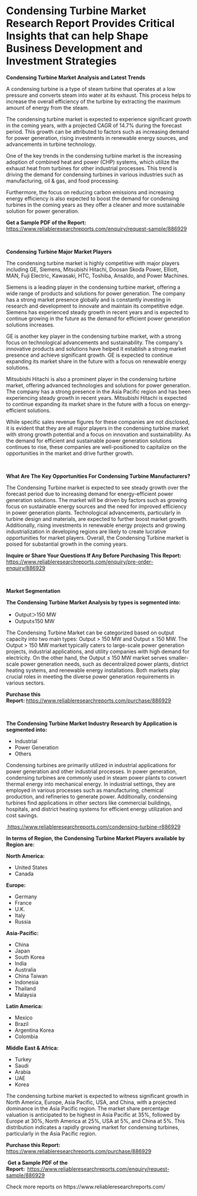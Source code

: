 <p><h1>Condensing Turbine Market Research Report Provides Critical Insights that can help Shape Business Development and Investment Strategies</h1></p><p><strong>Condensing Turbine Market Analysis and Latest Trends</strong></p>
<p><p>A condensing turbine is a type of steam turbine that operates at a low pressure and converts steam into water at its exhaust. This process helps to increase the overall efficiency of the turbine by extracting the maximum amount of energy from the steam.</p><p>The condensing turbine market is expected to experience significant growth in the coming years, with a projected CAGR of 14.7% during the forecast period. This growth can be attributed to factors such as increasing demand for power generation, rising investments in renewable energy sources, and advancements in turbine technology.</p><p>One of the key trends in the condensing turbine market is the increasing adoption of combined heat and power (CHP) systems, which utilize the exhaust heat from turbines for other industrial processes. This trend is driving the demand for condensing turbines in various industries such as manufacturing, oil & gas, and food processing.</p><p>Furthermore, the focus on reducing carbon emissions and increasing energy efficiency is also expected to boost the demand for condensing turbines in the coming years as they offer a cleaner and more sustainable solution for power generation.</p></p>
<p><strong>Get a Sample PDF of the Report:&nbsp;</strong> <a href="https://www.reliableresearchreports.com/enquiry/request-sample/886929">https://www.reliableresearchreports.com/enquiry/request-sample/886929</a></p>
<p>&nbsp;</p>
<p><strong>Condensing Turbine Major Market Players</strong></p>
<p><p>The condensing turbine market is highly competitive with major players including GE, Siemens, Mitsubishi Hitachi, Doosan Skoda Power, Elliott, MAN, Fuji Electric, Kawasaki, HTC, Toshiba, Ansaldo, and Power Machines. </p><p>Siemens is a leading player in the condensing turbine market, offering a wide range of products and solutions for power generation. The company has a strong market presence globally and is constantly investing in research and development to innovate and maintain its competitive edge. Siemens has experienced steady growth in recent years and is expected to continue growing in the future as the demand for efficient power generation solutions increases.</p><p>GE is another key player in the condensing turbine market, with a strong focus on technological advancements and sustainability. The company's innovative products and solutions have helped it establish a strong market presence and achieve significant growth. GE is expected to continue expanding its market share in the future with a focus on renewable energy solutions.</p><p>Mitsubishi Hitachi is also a prominent player in the condensing turbine market, offering advanced technologies and solutions for power generation. The company has a strong presence in the Asia Pacific region and has been experiencing steady growth in recent years. Mitsubishi Hitachi is expected to continue expanding its market share in the future with a focus on energy-efficient solutions.</p><p>While specific sales revenue figures for these companies are not disclosed, it is evident that they are all major players in the condensing turbine market with strong growth potential and a focus on innovation and sustainability. As the demand for efficient and sustainable power generation solutions continues to rise, these companies are well-positioned to capitalize on the opportunities in the market and drive further growth.</p></p>
<p>&nbsp;</p>
<p><strong>What Are The Key Opportunities For Condensing Turbine Manufacturers?</strong></p>
<p><p>The Condensing Turbine market is expected to see steady growth over the forecast period due to increasing demand for energy-efficient power generation solutions. The market will be driven by factors such as growing focus on sustainable energy sources and the need for improved efficiency in power generation plants. Technological advancements, particularly in turbine design and materials, are expected to further boost market growth. Additionally, rising investments in renewable energy projects and growing industrialization in developing regions are likely to create lucrative opportunities for market players. Overall, the Condensing Turbine market is poised for substantial growth in the coming years.</p></p>
<p><strong>Inquire or Share Your Questions If Any Before Purchasing This Report:</strong> <a href="https://www.reliableresearchreports.com/enquiry/pre-order-enquiry/886929">https://www.reliableresearchreports.com/enquiry/pre-order-enquiry/886929</a></p>
<p>&nbsp;</p>
<p><strong>Market Segmentation</strong></p>
<p><strong>The Condensing Turbine Market Analysis by types is segmented into:</strong></p>
<p><ul><li>Output＞150 MW</li><li>Output≤150 MW</li></ul></p>
<p><p>The Condensing Turbine Market can be categorized based on output capacity into two main types: Output > 150 MW and Output ≤ 150 MW. The Output > 150 MW market typically caters to large-scale power generation projects, industrial applications, and utility companies with high demand for electricity. On the other hand, the Output ≤ 150 MW market serves smaller-scale power generation needs, such as decentralized power plants, district heating systems, and renewable energy installations. Both markets play crucial roles in meeting the diverse power generation requirements in various sectors.</p></p>
<p><strong>Purchase this Report:&nbsp;</strong><a href="https://www.reliableresearchreports.com/purchase/886929">https://www.reliableresearchreports.com/purchase/886929</a></p>
<p>&nbsp;</p>
<p><strong>The Condensing Turbine Market Industry Research by Application is segmented into:</strong></p>
<p><ul><li>Industrial</li><li>Power Generation</li><li>Others</li></ul></p>
<p><p>Condensing turbines are primarily utilized in industrial applications for power generation and other industrial processes. In power generation, condensing turbines are commonly used in steam power plants to convert thermal energy into mechanical energy. In industrial settings, they are employed in various processes such as manufacturing, chemical production, and refineries to generate power. Additionally, condensing turbines find applications in other sectors like commercial buildings, hospitals, and district heating systems for efficient energy utilization and cost savings.</p></p>
<p><a href="https://www.reliableresearchreports.com/condensing-turbine-r886929">&nbsp;https://www.reliableresearchreports.com/condensing-turbine-r886929</a></p>
<p><strong>In terms of Region, the Condensing Turbine Market Players available by Region are:</strong></p>
<p>
    <p> <strong> North America: </strong>
        <ul>
            <li>United States</li>
            <li>Canada</li>
        </ul>
        </p> 
    <p> <strong> Europe: </strong>
        <ul>
            <li>Germany</li>
            <li>France</li>
            <li>U.K.</li>
            <li>Italy</li>
            <li>Russia</li>
        </ul>
        </p> 
    <p> <strong> Asia-Pacific: </strong>
        <ul>
            <li>China</li>
            <li>Japan</li>
            <li>South Korea</li>
            <li>India</li>
            <li>Australia</li>
            <li>China Taiwan</li>
            <li>Indonesia</li>
            <li>Thailand</li>
            <li>Malaysia</li>
        </ul>
        </p> 
    <p> <strong> Latin America: </strong>
        <ul>
            <li>Mexico</li>
            <li>Brazil</li>
            <li>Argentina Korea</li>
            <li>Colombia</li>
        </ul>
        </p> 
    <p> <strong> Middle East & Africa: </strong>
        <ul>
            <li>Turkey</li>
            <li>Saudi</li>
            <li>Arabia</li>
            <li>UAE</li>
            <li>Korea</li>
        </ul>
    </p>
    </p>
<p><p>The condensing turbine market is expected to witness significant growth in North America, Europe, Asia Pacific, USA, and China, with a projected dominance in the Asia Pacific region. The market share percentage valuation is anticipated to be highest in Asia Pacific at 35%, followed by Europe at 30%, North America at 25%, USA at 5%, and China at 5%. This distribution indicates a rapidly growing market for condensing turbines, particularly in the Asia Pacific region.</p></p>
<p><strong>Purchase this Report: </strong><a href="https://www.reliableresearchreports.com/purchase/886929">https://www.reliableresearchreports.com/purchase/886929</a></p>
<p>&nbsp;<strong>Get a Sample PDF of the Report:&nbsp;&nbsp;</strong><a href="https://www.reliableresearchreports.com/enquiry/request-sample/886929">https://www.reliableresearchreports.com/enquiry/request-sample/886929</a></p>
<p><strong></strong></p>
<p>Check more reports on https://www.reliableresearchreports.com/</p>